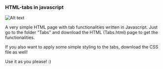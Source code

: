 ### HTML-tabs in javascript ###

![Alt text](https://github.com/orjane10/HTMLTabs-Javascript/blob/master/Tabs/screenshot2.png "Screenshot of application")


A very simple HTML page with tab functionalities written in Javascript. Just go to the folder "Tabs" and download the HTML (Tabs.html) page to get the functionalities. 

If you also want to apply some simple styling to the tabs, download the CSS file as well! 

Use it as you please! :) 
